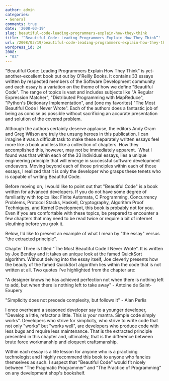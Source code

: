 ```yaml
---
author: admin
categories:
- General
comments: true
date: '2008-03-19'
slug: beautiful-code-leading-programmers-explain-how-they-think
title: '“Beautiful Code: Leading Programmers Explain How They Think”'
url: /2008/03/19/beautiful-code-leading-programmers-explain-how-they-think/index.html
wordpress_id: 24
2008:
- "03"
---
```



"Beautiful Code: Leading Programmers Explain How They Think" is yet-another-excellent book put out by O'Reilly Books. It contains 33 essays written by respected members of the Software Development community and each essay is a variation on the theme of how we define "Beautiful Code". The range of topics is vast and includes subjects like "A Regular Expression Matcher", "Distributed Programming with MapReduce", "Python's Dictionary Implementation", and [one my favorites] "The Most Beautiful Code I Never Wrote". Each of the authors does a fantastic job of being as concise as possible without sacrificing an accurate presentation and solution of the covered problem. 

Although the authors certainly deserve applause, the editors Andy Oram and Greg Wilson are truly the unsung heroes in this publication. I can imagine it was a difficult task to make these separately written essays feel more like a book and less like a collection of chapters. How they accomplished this, however, may not be immediately apparent.  What I found was that within each of the 33 individual essays, lies a unique engineering principle that will emerge in successful software development endeavors. Moving beyond each of those principles within each of those essays, I realized that it is only the developer who grasps these tenets who is capable of writing Beautiful Code. 

Before moving on, I would like to point out that "Beautiful Code" is a book written for advanced developers. If you do not have some degree of familiarity with topics like: Finite Automata, C Programming, Concurrency Problems, Protocol Stacks, Haskell, Cryptography, Algorithm Proof Techniques, and Kernel Development, this book is probably not for you. Even if you are comfortable with these topics, be prepared to encounter a few chapters that may need to be read twice or require a bit of internet sleuthing before you grok it. 

Below, I'd like to present an example of what I mean by "the essay" versus "the extracted principle".

Chapter Three is titled "The Most Beautiful Code I Never Wrote". It is written by Joe Bentley and it takes an unique look at the famed QuickSort algorithm. Without delving into the essay itself, Joe cleverly presents how the beauty of the famed QuickSort algorithm lies within the code that is not written at all. Two quotes I've highlighted from the chapter are:

"A designer knows he has achieved perfection not when there is nothing left to add, but when there is nothing left to take away" - Antoine de Saint-Exupery

"Simplicity does not precede complexity, but follows it" - Alan Perlis

I once overheard a seasoned developer say to a younger developer, "Develop a little, refactor a little. This is your mantra. Simple code simply works". Developers who strive for simplicity, who strive to write code that not only "works" but "works well", are developers who produce code with less bugs and require less maintenance. That is the extracted principle presented in this chapter and, ultimately, that is the difference between brute force workmanship and eloquent craftsmanship. 

Within each essay is a life lesson for anyone who is a practicing technologist and I highly recommend this book to anyone who fancies themselves as such. I suspect that "Beautiful Code" would fit nicely between "The Pragmatic Programmer" and "The Practice of Programming" on any development shop's bookshelf.
